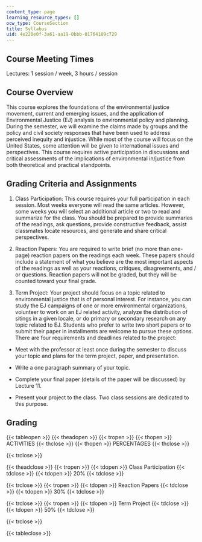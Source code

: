 ```yaml
---
content_type: page
learning_resource_types: []
ocw_type: CourseSection
title: Syllabus
uid: 4e220e0f-3a61-aa19-0bbb-01764109c729
---
```


Course Meeting Times
--------------------

Lectures: 1 session / week, 3 hours / session

Course Overview
---------------

This course explores the foundations of the environmental justice movement, current and emerging issues, and the application of Environmental Justice (EJ) analysis to environmental policy and planning. During the semester, we will examine the claims made by groups and the policy and civil society responses that have been used to address perceived inequity and injustice. While most of the course will focus on the United States, some attention will be given to international issues and perspectives. This course requires active participation in discussions and critical assessments of the implications of environmental in/justice from both theoretical and practical standpoints.

Grading Criteria and Assignments
--------------------------------

1.  Class Participation: This course requires your full participation in each session. Most weeks everyone will read the same articles. However, some weeks you will select an additional article or two to read and summarize for the class. You should be prepared to provide summaries of the readings, ask questions, provide constructive feedback, assist classmates locate resources, and generate and share critical perspectives.  
      
    
2.  Reaction Papers: You are required to write brief (no more than one-page) reaction papers on the readings each week. These papers should include a statement of what you believe are the most important aspects of the readings as well as your reactions, critiques, disagreements, and / or questions. Reaction papers will not be graded, but they will be counted toward your final grade.  
      
    
3.  Term Project: Your project should focus on a topic related to environmental justice that is of personal interest. For instance, you can study the EJ campaigns of one or more environmental organizations, volunteer to work on an EJ related activity, analyze the distribution of sitings in a given locale, or do primary or secondary research on any topic related to EJ. Students who prefer to write two short papers or to submit their paper in installments are welcome to pursue these options. There are four requirements and deadlines related to the project:

*   Meet with the professor at least once during the semester to discuss your topic and plans for the term project, paper, and presentation.  
      
    
*   Write a one paragraph summary of your topic.  
      
    
*   Complete your final paper (details of the paper will be discussed) by Lecture 11.  
      
    
*   Present your project to the class. Two class sessions are dedicated to this purpose.

Grading
-------

{{< tableopen >}}
{{< theadopen >}}
{{< tropen >}}
{{< thopen >}}
ACTIVITIES
{{< thclose >}}
{{< thopen >}}
PERCENTAGES
{{< thclose >}}

{{< trclose >}}

{{< theadclose >}}
{{< tropen >}}
{{< tdopen >}}
Class Participation
{{< tdclose >}}
{{< tdopen >}}
20%
{{< tdclose >}}

{{< trclose >}}
{{< tropen >}}
{{< tdopen >}}
Reaction Papers
{{< tdclose >}}
{{< tdopen >}}
30%
{{< tdclose >}}

{{< trclose >}}
{{< tropen >}}
{{< tdopen >}}
Term Project
{{< tdclose >}}
{{< tdopen >}}
50%
{{< tdclose >}}

{{< trclose >}}

{{< tableclose >}}
